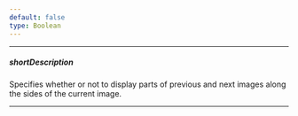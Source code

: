 ```yaml
---
default: false
type: Boolean
---
```

---
##### shortDescription
Specifies whether or not to display parts of previous and next images along the sides of the current image.

---
